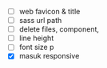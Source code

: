 - [ ] web favicon & title
- [ ] sass url path
- [ ] delete files, component, 
- [ ] line height
- [ ] font size p
- [x] masuk responsive